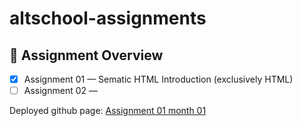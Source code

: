 # altschool-assignments

## 📌 Assignment Overview

-   [x] Assignment 01 — Sematic HTML Introduction (exclusively HTML)
-   [ ] Assignment 02 —

Deployed github page: [Assignment 01 month 01](https://donalds6784.github.io/altschool-assignments/assignment-01-month-01/)
